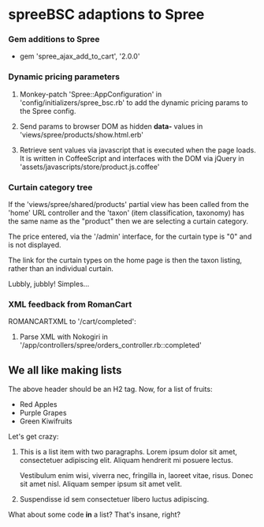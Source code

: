 # spreeBSC adaptions to Spree #

### Gem additions to Spree ###

* gem 'spree_ajax_add_to_cart', '2.0.0'

### Dynamic pricing parameters ###

1. Monkey-patch 'Spree::AppConfiguration' in 'config/initializers/spree_bsc.rb' to add the dynamic pricing params 
   to the Spree config.

2. Send params to browser DOM as hidden **data-** values in 'views/spree/products/show.html.erb'

3. Retrieve sent values via javascript that is executed when the page loads. It is written in CoffeeScript and 
   interfaces with the DOM via jQuery in 'assets/javascripts/store/product.js.coffee'

### Curtain category tree ###

If the 'views/spree/shared/products' partial view has been called from the 'home' URL controller and the 'taxon' 
(item classification, taxonomy) has the same name as the "product" then we are selecting a curtain category.

The price entered, via the '/admin' interface, for the curtain type is "0" and is not displayed.

The link for the curtain types on the home page is then the taxon listing, rather than an individual curtain.

Lubbly, jubbly!  Simples...

### XML feedback from RomanCart ###

ROMANCARTXML to '/cart/completed':

1. Parse XML with Nokogiri in '/app/controllers/spree/orders_controller.rb::completed'

We all like making lists
------------------------

The above header should be an H2 tag. Now, for a list of fruits:

* Red Apples
* Purple Grapes
* Green Kiwifruits

Let's get crazy:

1. This is a list item with two paragraphs. Lorem ipsum dolor
   sit amet, consectetuer adipiscing elit. Aliquam hendrerit
   mi posuere lectus.

   Vestibulum enim wisi, viverra nec, fringilla in, laoreet
   vitae, risus. Donec sit amet nisl. Aliquam semper ipsum
   sit amet velit.

2. Suspendisse id sem consectetuer libero luctus adipiscing.

What about some code **in** a list? That's insane, right?
